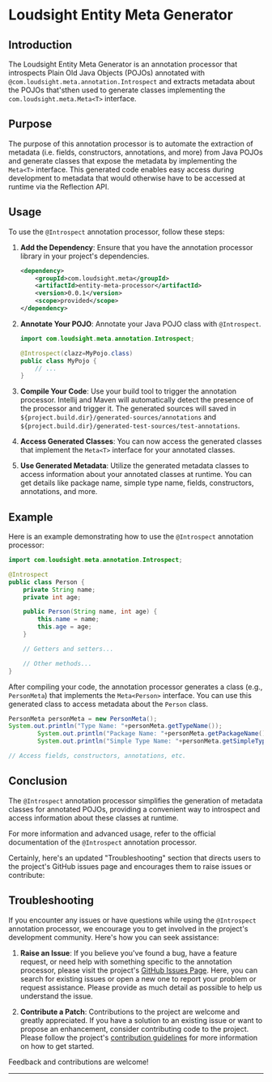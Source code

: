 # Loudsight Entity Meta Generator

## Introduction

The Loudsight Entity Meta Generator is an annotation processor that introspects Plain Old Java Objects (POJOs) annotated with `@com.loudsight.meta.annotation.Introspect` and extracts metadata about the POJOs that'sthen used to generate classes implementing the `com.loudsight.meta.Meta<T>` interface.

## Purpose

The purpose of this annotation processor is to automate the extraction of metadata (i.e. fields, constructors, annotations, and more) from Java POJOs and generate classes that expose the metadata by implementing the `Meta<T>` interface. This generated code enables easy access during development to metadata that would otherwise have to be accessed at runtime via the Reflection API.

## Usage

To use the `@Introspect` annotation processor, follow these steps:

1. **Add the Dependency**: Ensure that you have the annotation processor library in your project's dependencies.

    ```xml
    <dependency>
        <groupId>com.loudsight.meta</groupId>
        <artifactId>entity-meta-processor</artifactId>
        <version>0.0.1</version>
        <scope>provided</scope>
    </dependency>
    ```

2. **Annotate Your POJO**: Annotate your Java POJO class with `@Introspect`.

    ```java
    import com.loudsight.meta.annotation.Introspect;

    @Introspect(clazz=MyPojo.class)
    public class MyPojo {
        // ...
    }
    ```

3. **Compile Your Code**: Use your build tool to trigger the annotation processor. Intellij and Maven will automatically detect the presence of the processor and trigger it. The generated sources will saved in ```${project.build.dir}/generated-sources/annotations``` and ```${project.build.dir}/generated-test-sources/test-annotations```.

4. **Access Generated Classes**: You can now access the generated classes that implement the `Meta<T>` interface for your annotated classes.

5. **Use Generated Metadata**: Utilize the generated metadata classes to access information about your annotated classes at runtime. You can get details like package name, simple type name, fields, constructors, annotations, and more.

## Example

Here is an example demonstrating how to use the `@Introspect` annotation processor:

```java
import com.loudsight.meta.annotation.Introspect;

@Introspect
public class Person {
    private String name;
    private int age;

    public Person(String name, int age) {
        this.name = name;
        this.age = age;
    }

    // Getters and setters...

    // Other methods...
}
```

After compiling your code, the annotation processor generates a class (e.g., `PersonMeta`) that implements the `Meta<Person>` interface. You can use this generated class to access metadata about the `Person` class.

```java
PersonMeta personMeta = new PersonMeta();
System.out.println("Type Name: "+personMeta.getTypeName());
        System.out.println("Package Name: "+personMeta.getPackageName());
        System.out.println("Simple Type Name: "+personMeta.getSimpleTypeName());

// Access fields, constructors, annotations, etc.
```

## Conclusion

The `@Introspect` annotation processor simplifies the generation of metadata classes for annotated POJOs, providing a convenient way to introspect and access information about these classes at runtime.

For more information and advanced usage, refer to the official documentation of the `@Introspect` annotation processor.

Certainly, here's an updated "Troubleshooting" section that directs users to the project's GitHub issues page and encourages them to raise issues or contribute:

## Troubleshooting

If you encounter any issues or have questions while using the `@Introspect` annotation processor, we encourage you to get involved in the project's development community. Here's how you can seek assistance:

1. **Raise an Issue**: If you believe you've found a bug, have a feature request, or need help with something specific to the annotation processor, please visit the project's [GitHub Issues Page](https://github.com/loudsight/entity-meta-generator/issues). Here, you can search for existing issues or open a new one to report your problem or request assistance. Please provide as much detail as possible to help us understand the issue.

2. **Contribute a Patch**: Contributions to the project are welcome and greatly appreciated. If you have a solution to an existing issue or want to propose an enhancement, consider contributing code to the project. Please follow the project's [contribution guidelines](https://github.com/loudsight/entity-meta-generator/blob/master/CONTRIBUTING.md) for more information on how to get started.


Feedback and contributions are welcome!

---

